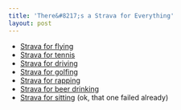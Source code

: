 ```yaml
---
title: 'There&#8217;s a Strava for Everything'
layout: post
---
```

- [Strava for flying][1]
- [Strava for tennis][2]
- [Strava for driving][3]
- [Strava for golfing][4]
- [Strava for rapping][5]
- [Strava for beer drinking][6]
- [Strava for sitting][7] (ok, that one failed already)

 [1]: http://flyingfrom.to/ "Flying"
 [2]: http://babolatplay.com/ "Babolat"
 [3]: http://drivingcurve.com/ "Driving Curve"
 [4]: http://foursum.com/ "Foursum"
 [5]: http://rapt.fm/ "rapt.fm"
 [6]: http://untappd.com/ "Untappd"
 [7]: http://www.indiegogo.com/projects/rise-the-wearable-sit-tracker-that-motivates-you-to-sit-less "Rise"
